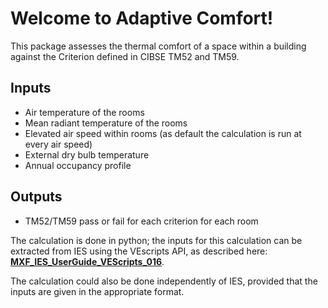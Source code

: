 # Welcome to Adaptive Comfort!

This package assesses the thermal comfort of a space within a building against the Criterion defined in CIBSE TM52 and TM59.  

## Inputs
- Air temperature of the rooms
- Mean radiant temperature of the rooms
- Elevated air speed within rooms (as default the calculation is run at every air speed)
- External dry bulb temperature
- Annual occupancy profile

## Outputs 
- TM52/TM59 pass or fail for each criterion for each room

The calculation is done in python; the inputs for this calculation can be extracted from IES using the VEscripts API, as described here: __[MXF_IES_UserGuide_VEScripts_016](https://wiki.maxfordham.com/pub/Main/MXFIESUSERGUIDEVESCRIPTS/MXF_IES_UserGuide_VEScripts_016.pdf)__. 

The calculation could also be done independently of IES, provided that the inputs are given in the appropriate format. 

